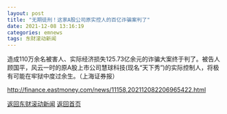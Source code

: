 ```yaml
---
layout: post
title: "无期徒刑！这家A股公司原实控人的百亿诈骗案判了"
date: 2021-12-08 13:16:19
categories: emnews
tags: 东财滚动新闻
---
```


造成110万余名被害人、实际经济损失125.73亿余元的诈骗大案终于判了。被告人顾国平，风云一时的原A股上市公司慧球科技(现名“天下秀”)的实际控制人，将极有可能在牢狱中度过余生。（上海证券报）

<http://finance.eastmoney.com/news/11158,202112082206965422.html>

[返回东财滚动新闻](//finews.zning.me/emnews/)
[返回首页](//finews.zning.me/)